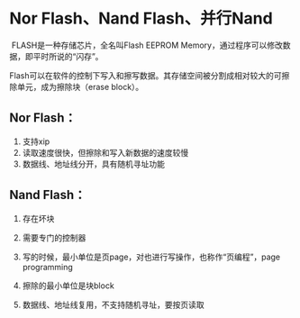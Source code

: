 # Nor Flash、Nand Flash、并行Nand

​		FLASH是一种存储芯片，全名叫Flash EEPROM Memory，通过程序可以修改数据，即平时所说的“闪存”。

​		Flash可以在软件的控制下写入和擦写数据。其存储空间被分割成相对较大的可擦除单元，成为擦除块（erase block）。



## Nor Flash：

1. 支持xip
2. 读取速度很快，但擦除和写入新数据的速度较慢
3. 数据线、地址线分开，具有随机寻址功能







## Nand Flash：

1. 存在坏块
2. 需要专门的控制器
3. 写的时候，最小单位是页page，对也进行写操作，也称作“页编程”，page programming

4. 擦除的最小单位是块block
5. 数据线、地址线复用，不支持随机寻址，要按页读取